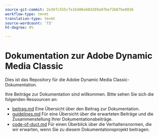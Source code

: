 ```yaml
---
source-git-commit: 2e36fc555c7e16406e68d289a97be72b87be8036
workflow-type: tm+mt
translation-type: tm+mt
source-wordcount: '73'
ht-degree: 0%

---
```

# Dokumentation zur Adobe Dynamic Media Classic

Dies ist das Repository für die Adobe Dynamic Media Classic-Dokumentation.

Ihre Beiträge zur Dokumentation sind willkommen. Bitte sehen Sie sich die folgenden Ressourcen an:

* [beitrag.md](contributing.md) Eine Übersicht über den Beitrag zur Dokumentation.
* [guidelines.md](guidelines.md) Für eine Übersicht über die erwarteten Beiträge und die Zusammenstellung Ihrer Dokumentationsbeiträge.
* [code-of-duct.md](code-of-conduct.md) Für einen Überblick über die Verhaltensnormen, die wir erwarten, wenn Sie zu diesem Dokumentationsprojekt beitragen.
